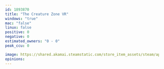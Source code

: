 ```yaml
---
id: 1893870
title: "The Creature Zone VR"
windows: "true"
mac: "false"
linux: false
positive: 0
negative: 0
estimated_owners: "0 - 0"
peak_ccu: 0

image: https://shared.akamai.steamstatic.com/store_item_assets/steam/apps/1893870/header.jpg?t=1687810562
opinions:
---
```


